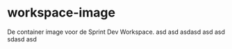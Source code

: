 # workspace-image
De container image voor de Sprint Dev Workspace.
asd
asd
asdasd
asd
asd
sdasd
asd
